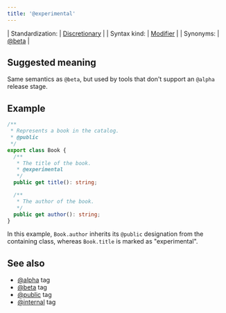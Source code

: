 ```yaml
---
title: '@experimental'
---
```


| Standardization: | [Discretionary](../spec/standardization_groups.md) |
| Syntax kind: | [Modifier](../spec/tag_kinds.md) |
| Synonyms: | [@beta](../tags/beta.md) |

## Suggested meaning

Same semantics as `@beta`, but used by tools that don't support an `@alpha` release stage.

## Example

```ts
/**
 * Represents a book in the catalog.
 * @public
 */
export class Book {
  /**
   * The title of the book.
   * @experimental
   */
  public get title(): string;

  /**
   * The author of the book.
   */
  public get author(): string;
}
```

In this example, `Book.author` inherits its `@public` designation from the containing class,
whereas `Book.title` is marked as "experimental".

## See also

- [@alpha](../tags/alpha.md) tag
- [@beta](../tags/beta.md) tag
- [@public](../tags/public.md) tag
- [@internal](../tags/internal.md) tag
